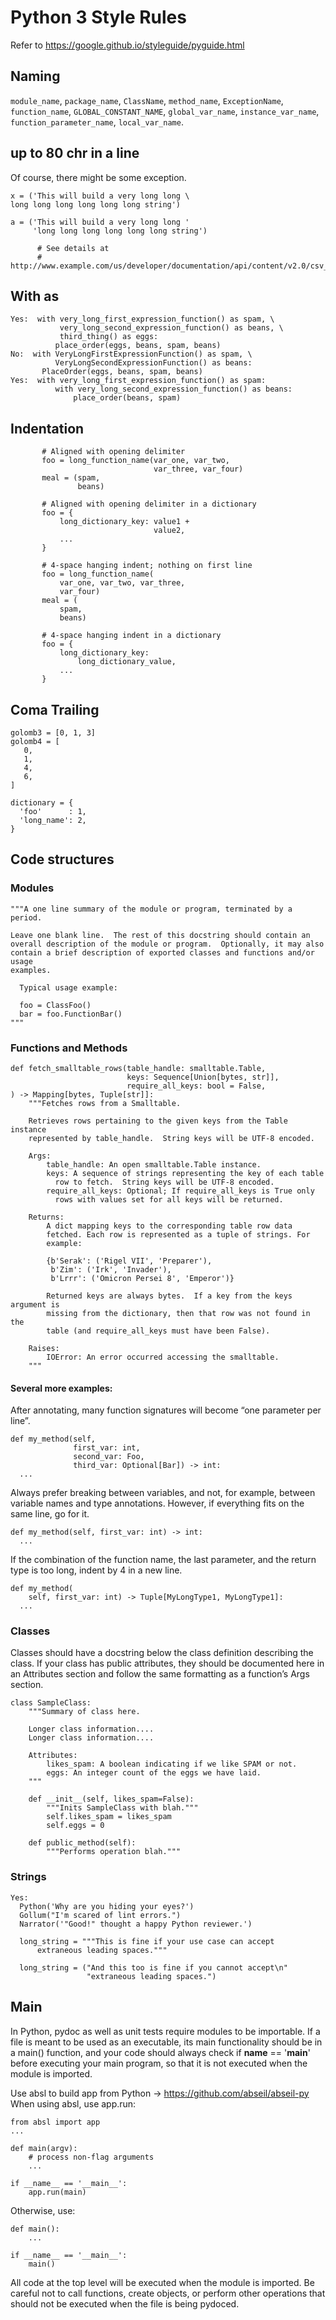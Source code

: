 # Python 3 Style Rules

Refer to https://google.github.io/styleguide/pyguide.html
## Naming
`module_name`, `package_name`, `ClassName`, `method_name`, `ExceptionName`, `function_name`, `GLOBAL_CONSTANT_NAME`, `global_var_name`, `instance_var_name`, `function_parameter_name`, `local_var_name`.

## up to 80 chr in a line
Of course, there might be some exception.
```
x = ('This will build a very long long \
long long long long long long string')

a = ('This will build a very long long '
     'long long long long long long string')
```
```
      # See details at
      # http://www.example.com/us/developer/documentation/api/content/v2.0/csv_file_name_extension_full_specification.html
```

## With as
```  
Yes:  with very_long_first_expression_function() as spam, \
           very_long_second_expression_function() as beans, \
           third_thing() as eggs:
          place_order(eggs, beans, spam, beans)
No:  with VeryLongFirstExpressionFunction() as spam, \
          VeryLongSecondExpressionFunction() as beans:
       PlaceOrder(eggs, beans, spam, beans)
Yes:  with very_long_first_expression_function() as spam:
          with very_long_second_expression_function() as beans:
              place_order(beans, spam)
```
## Indentation

```
       # Aligned with opening delimiter
       foo = long_function_name(var_one, var_two,
                                var_three, var_four)
       meal = (spam,
               beans)

       # Aligned with opening delimiter in a dictionary
       foo = {
           long_dictionary_key: value1 +
                                value2,
           ...
       }

       # 4-space hanging indent; nothing on first line
       foo = long_function_name(
           var_one, var_two, var_three,
           var_four)
       meal = (
           spam,
           beans)

       # 4-space hanging indent in a dictionary
       foo = {
           long_dictionary_key:
               long_dictionary_value,
           ...
       }
```

## Coma Trailing
```
golomb3 = [0, 1, 3]
golomb4 = [
   0,
   1,
   4,
   6,
]

dictionary = {
  'foo'      : 1,
  'long_name': 2,
}
```
## Code structures
### Modules
```
"""A one line summary of the module or program, terminated by a period.

Leave one blank line.  The rest of this docstring should contain an
overall description of the module or program.  Optionally, it may also
contain a brief description of exported classes and functions and/or usage
examples.

  Typical usage example:

  foo = ClassFoo()
  bar = foo.FunctionBar()
"""
```

### Functions and Methods
```
def fetch_smalltable_rows(table_handle: smalltable.Table,
                          keys: Sequence[Union[bytes, str]],
                          require_all_keys: bool = False,
) -> Mapping[bytes, Tuple[str]]:
    """Fetches rows from a Smalltable.

    Retrieves rows pertaining to the given keys from the Table instance
    represented by table_handle.  String keys will be UTF-8 encoded.

    Args:
        table_handle: An open smalltable.Table instance.
        keys: A sequence of strings representing the key of each table
          row to fetch.  String keys will be UTF-8 encoded.
        require_all_keys: Optional; If require_all_keys is True only
          rows with values set for all keys will be returned.

    Returns:
        A dict mapping keys to the corresponding table row data
        fetched. Each row is represented as a tuple of strings. For
        example:

        {b'Serak': ('Rigel VII', 'Preparer'),
         b'Zim': ('Irk', 'Invader'),
         b'Lrrr': ('Omicron Persei 8', 'Emperor')}

        Returned keys are always bytes.  If a key from the keys argument is
        missing from the dictionary, then that row was not found in the
        table (and require_all_keys must have been False).

    Raises:
        IOError: An error occurred accessing the smalltable.
    """
```
#### Several more examples:
After annotating, many function signatures will become “one parameter per line”.
```
def my_method(self,
              first_var: int,
              second_var: Foo,
              third_var: Optional[Bar]) -> int:
  ...
```
Always prefer breaking between variables, and not, for example, between variable names and type annotations. However, if everything fits on the same line, go for it.
```
def my_method(self, first_var: int) -> int:
  ...
```
If the combination of the function name, the last parameter, and the return type is too long, indent by 4 in a new line.
```
def my_method(
    self, first_var: int) -> Tuple[MyLongType1, MyLongType1]:
  ...
```
### Classes
Classes should have a docstring below the class definition describing the class. If your class has public attributes, they should be documented here in an Attributes section and follow the same formatting as a function’s Args section.
```
class SampleClass:
    """Summary of class here.

    Longer class information....
    Longer class information....

    Attributes:
        likes_spam: A boolean indicating if we like SPAM or not.
        eggs: An integer count of the eggs we have laid.
    """

    def __init__(self, likes_spam=False):
        """Inits SampleClass with blah."""
        self.likes_spam = likes_spam
        self.eggs = 0

    def public_method(self):
        """Performs operation blah."""
```
### Strings
```
Yes:
  Python('Why are you hiding your eyes?')
  Gollum("I'm scared of lint errors.")
  Narrator('"Good!" thought a happy Python reviewer.')
```
```
  long_string = """This is fine if your use case can accept
      extraneous leading spaces."""
   
  long_string = ("And this too is fine if you cannot accept\n"
                 "extraneous leading spaces.")
```

## Main
In Python, pydoc as well as unit tests require modules to be importable. If a file is meant to be used as an executable, its main functionality should be in a main() function, and your code should always check if __name__ == '__main__' before executing your main program, so that it is not executed when the module is imported.

Use absl to build app from Python -> https://github.com/abseil/abseil-py
When using absl, use app.run:
```
from absl import app
...

def main(argv):
    # process non-flag arguments
    ...

if __name__ == '__main__':
    app.run(main)
```
Otherwise, use:
```
def main():
    ...

if __name__ == '__main__':
    main()
```
All code at the top level will be executed when the module is imported. Be careful not to call functions, create objects, or perform other operations that should not be executed when the file is being pydoced.
